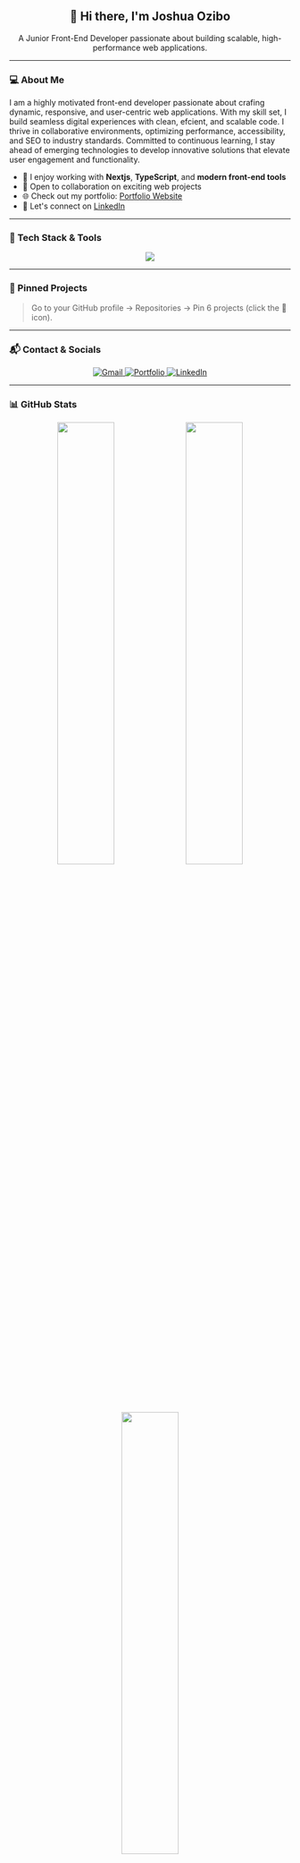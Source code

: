 <h2 align="center">👋 Hi there, I'm Joshua Ozibo</h2>
<p align="center">
  A Junior Front-End Developer passionate about building scalable, high-performance web applications.
</p>

---

### 💻 About Me

I am a highly motivated front-end developer passionate about crafing dynamic, responsive, and user-centric web applications. With my skill set, I build seamless digital experiences with clean, efcient, and scalable code. I thrive in collaborative environments, optimizing performance, accessibility, and SEO to industry standards. Committed to continuous learning, I stay ahead of emerging technologies to develop innovative solutions that elevate user engagement and functionality.

- 🚀 I enjoy working with **Nextjs**, **TypeScript**, and **modern front-end tools**
- 🤝 Open to collaboration on exciting web projects
- 🌐 Check out my portfolio: [Portfolio Website](https://joshua-portfolio-website-mu.vercel.app/)
- 🔗 Let's connect on [LinkedIn](https://linkedin.com/in/joshua-ozibo-chinedu)

---

### 🚀 Tech Stack & Tools

<p align="center">
  <img src="https://skillicons.dev/icons?i=ts,react,nextjs,tailwind,github,vue,nodejs,expressjs,mongodb" />
</p>

---


### 📌 Pinned Projects

> Go to your GitHub profile → Repositories → Pin 6 projects (click the 📌 icon).

---

### 📬 Contact & Socials

<p align="center">
  <a href="mailto joshuamichaelozibo@gmail.com">
    <img src="https://skillicons.dev/icons?i=gmail" alt="Gmail" />
  </a>
  <a href="https://joshua-portfolio-website-mu.vercel.app/" target="_blank">
    <img src="https://skillicons.dev/icons?i=vercel" alt="Portfolio" />
  </a>
  <a href="https://linkedin.com/in/joshua-ozibo-chinedu" target="_blank">
    <img src="https://skillicons.dev/icons?i=linkedin" alt="LinkedIn" />
  </a>
</p>

---

### 📊 GitHub Stats

<p align="center">
  <img src="https://github-readme-stats.vercel.app/api?username=JoshuaOzibo&show_icons=true&theme=radical" width="45%" />
  <img src="https://github-readme-streak-stats.herokuapp.com?user=JoshuaOzibo&theme=radical" width="45%" />
</p>

<p align="center">
  <img src="https://github-readme-stats.vercel.app/api/top-langs/?username=JoshuaOzibo&layout=compact&theme=radical" width="45%" />
</p>

---


<p align="center">✨ Let's build something amazing together ✨</p>
